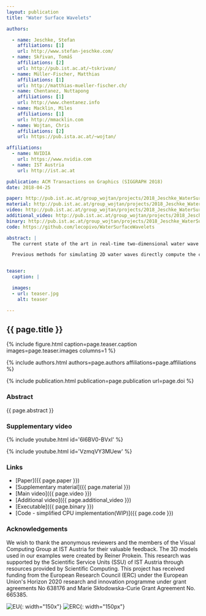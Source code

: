 ```yaml
---
layout: publication
title: "Water Surface Wavelets"

authors:

  - name: Jeschke, Stefan
    affiliations: [1]
    url: http://www.stefan-jeschke.com/
  - name: Skřivan, Tomáš
    affiliations: [2]
    url: http://pub.ist.ac.at/~tskrivan/
  - name: Müller-Fischer, Matthias
    affiliations: [1]
    url: http://matthias-mueller-fischer.ch/
  - name: Chentanez, Nuttapong
    affiliations: [1]
    url: http://www.chentanez.info
  - name: Macklin, Miles
    affiliations: [1]
    url: http://mmacklin.com
  - name: Wojtan, Chris
    affiliations: [2]
    url: https://pub.ista.ac.at/~wojtan/

affiliations:
  - name: NVIDIA
    url: https://www.nvidia.com
  - name: IST Austria
    url: http://ist.ac.at

publication: ACM Transactions on Graphics (SIGGRAPH 2018)
date: 2018-04-25

paper: http://pub.ist.ac.at/group_wojtan/projects/2018_Jeschke_WaterSurfaceWavelets/WaterSurfaceWavelets.pdf
material: http://pub.ist.ac.at/group_wojtan/projects/2018_Jeschke_WaterSurfaceWavelets/WaterSurfaceWavelets_implementationDetails.pdf
video: http://pub.ist.ac.at/group_wojtan/projects/2018_Jeschke_WaterSurfaceWavelets/WaterSurfaceWavelets_main.mp4
additional_video: http://pub.ist.ac.at/group_wojtan/projects/2018_Jeschke_WaterSurfaceWavelets/WaterSurfaceWavelets_additional.mp4
binary: http://pub.ist.ac.at/group_wojtan/projects/2018_Jeschke_WaterSurfaceWavelets/WaterSurfaceWaveletsBinary.zip
code: https://github.com/lecopivo/WaterSurfaceWavelets

abstract: |
  The current state of the art in real-time two-dimensional water wave simulation requires developers to choose between efficient Fourier-based methods, which lack interactions with moving obstacles, and finite-difference or finite element methods, which handle environmental interactions but are significantly more expensive. This paper attempts to bridge this long-standing gap between complexity and performance, by proposing a new wave simulation method that can faithfully simulate wave interactions with moving obstacles in real time while simultaneously preserving minute details and accommodating very large simulation domains.

  Previous methods for simulating 2D water waves directly compute the change in height of the water surface, a strategy which imposes limitations based on the CFL condition (fast moving waves require small time steps) and Nyquist's limit (small wave details require closely-spaced simulation variables). This paper proposes a novel wavelet transformation that discretizes the liquid motion in terms of amplitude-like functions that vary over {\em space, frequency, and direction}, effectively generalizing Fourier-based methods to handle local interactions. Because these new variables change much more slowly over space than the original water height function, our change of variables drastically reduces the limitations of the CFL condition and Nyquist limit, allowing us to simulate highly detailed water waves at very large visual resolutions. Our discretization is amenable to fast summation and easy to parallelize. We also present basic extensions like pre-computed wave paths and two-way solid fluid coupling. Finally, we argue that our discretization provides a convenient set of variables for artistic manipulation, which we illustrate with a novel wave-painting interface.


teaser:
  caption: |

  images:
  - url: teaser.jpg
    alt: teaser

---
```


## {{ page.title }}

{% include figure.html caption=page.teaser.caption images=page.teaser.images columns=1 %}

{% include authors.html authors=page.authors affiliations=page.affiliations %}

{% include publication.html publication=page.publication url=page.doi %}

### Abstract

{{ page.abstract }}

### Supplementary video

{% include youtube.html id='6I6BV0-BVxI' %}

{% include youtube.html id='VzmqVY3MUew' %}

### Links

* [Paper]({{ page.paper }})
* [Supplementary material]({{ page.material }})
* [Main video]({{ page.video }})
* [Additional video]({{ page.additional_video }})
* [Executable]({{ page.binary }})
* [Code - simplified CPU implementation(WIP)]({{ page.code }})

### Acknowledgements

We wish to thank the anonymous reviewers and the members of the Visual Computing Group at IST Austria for their valuable feedback. The 3D models used in our examples were created by Reiner Prokein. This research was supported by the Scientific Service Units (SSU) of IST Austria through resources provided by Scientific Computing. 
This project has received funding from the European Research Council (ERC) under the European Union's Horizon 2020 research and innovation programme under grant agreements No 638176 and Marie Skłodowska-Curie Grant Agreement No. 665385.

![EU](flag_yellow_low.jpg){: width="150x"}
![ERC](LOGO-ERC.jpg){: width="150px"}
